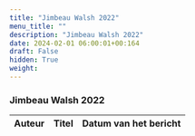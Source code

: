 ```yaml
---
title: "Jimbeau Walsh 2022"
menu_title: ""
description: "Jimbeau Walsh 2022"
date: 2024-02-01 06:00:01+00:164
draft: False
hidden: True
weight:
---
```

### Jimbeau Walsh 2022

**Auteur** | **Titel** | **Datum van het bericht**
---|---|---

